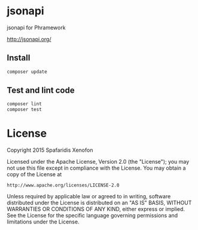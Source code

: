 jsonapi
==
jsonapi for Phramework

http://jsonapi.org/

## Install
```bash
composer update
```

## Test and lint code
```bash
composer lint
composer test
```

License
=======
Copyright 2015 Spafaridis Xenofon

Licensed under the Apache License, Version 2.0 (the "License");
you may not use this file except in compliance with the License.
You may obtain a copy of the License at

    http://www.apache.org/licenses/LICENSE-2.0

Unless required by applicable law or agreed to in writing, software
distributed under the License is distributed on an "AS IS" BASIS,
WITHOUT WARRANTIES OR CONDITIONS OF ANY KIND, either express or implied.
See the License for the specific language governing permissions and
limitations under the License.
